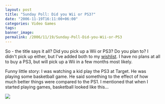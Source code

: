 ```yaml
---
layout: post
title: "Sunday Poll: Did you Wii or PS3?"
date: "2006-11-19T16:11:00+06:00"
categories: Video Games 
tags: 
banner_image: 
permalink: /2006/11/19/Sunday-Poll-Did-you-Wii-or-PS3
---
```


So - the title says it all? Did you pick up a Wii or PS3? Do you plan to? I didn't pick up either, but I've added both to my <a href="http://www.amazon.com/o/registry/2TCL1D08EZEYE">wishlist</a>. I have no plans at all to buy a PS3, but will pick up a Wii in a few months most likely.

Funny little story: I was watching a kid play the PS3 at Target. He was playing some basketball game. He said something to the effect of how much better things were compared to the PS1. I mentioned that when I started playing games, basketball looked like this...

<img src="http://ray.camdenfamily.com/images/basketball.png">